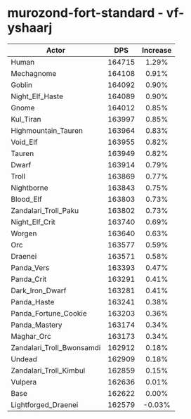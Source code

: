 # murozond-fort-standard - vf-yshaarj
| Actor | DPS | Increase |
|---|:---:|:---:|
|Human|164715|1.29%|
|Mechagnome|164108|0.91%|
|Goblin|164092|0.90%|
|Night_Elf_Haste|164089|0.90%|
|Gnome|164012|0.85%|
|Kul_Tiran|163997|0.85%|
|Highmountain_Tauren|163964|0.83%|
|Void_Elf|163955|0.82%|
|Tauren|163949|0.82%|
|Dwarf|163914|0.79%|
|Troll|163869|0.77%|
|Nightborne|163843|0.75%|
|Blood_Elf|163803|0.73%|
|Zandalari_Troll_Paku|163802|0.73%|
|Night_Elf_Crit|163740|0.69%|
|Worgen|163640|0.63%|
|Orc|163577|0.59%|
|Draenei|163571|0.58%|
|Panda_Vers|163393|0.47%|
|Panda_Crit|163291|0.41%|
|Dark_Iron_Dwarf|163281|0.41%|
|Panda_Haste|163241|0.38%|
|Panda_Fortune_Cookie|163203|0.36%|
|Panda_Mastery|163174|0.34%|
|Maghar_Orc|163173|0.34%|
|Zandalari_Troll_Bwonsamdi|162912|0.18%|
|Undead|162909|0.18%|
|Zandalari_Troll_Kimbul|162859|0.15%|
|Vulpera|162636|0.01%|
|Base|162622|0.00%|
|Lightforged_Draenei|162579|-0.03%|
